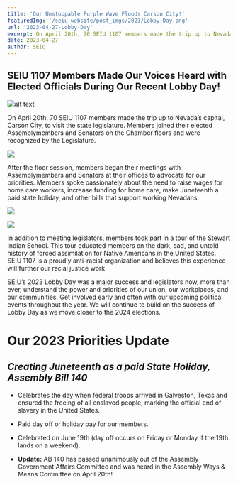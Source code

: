 ```yaml
---
title: 'Our Unstoppable Purple Wave Floods Carson City!'
featuredImg: '/seiu-website/post_imgs/2023/Lobby-Day.png'
url: '2023-04-27-Lobby-Day'
excerpt: On April 20th, 70 SEIU 1107 members made the trip up to Nevada’s capital, Carson City, to visit the state legislature. Members joined their elected Assemblymembers and Senators on the Chamber floors and were recognized by the Legislature. 
date: 2023-04-27
author: SEIU
---
```


## **SEIU 1107 Members Made Our Voices Heard with Elected Officials During Our Recent Lobby Day!**

![alt text](/post_imgs/2023/Lobby-Day/carson-city.png)

On April 20th, 70 SEIU 1107 members made the trip up to Nevada’s capital, Carson City, to visit the state legislature. Members joined their elected Assemblymembers and Senators on the Chamber floors and were recognized by the Legislature.

![](/post_imgs/2023/Lobby-Day/floor.png)

After the floor session, members began their meetings with Assemblymembers and Senators at their offices to advocate for our priorities. Members spoke passionately about the need to raise wages for home care workers, increase funding for home care, make Juneteenth a paid state holiday, and other bills that support working Nevadans.
<div class="flex flex-row">

![](/post_imgs/2023/Lobby-Day/floor-1.png) 

![](/post_imgs/2023/Lobby-Day/floor-2.png)

</div>

In addition to meeting legislators, members took part in a tour of the Stewart Indian School. This tour educated members on the dark, sad, and untold history of forced assimilation for Native Americans in the United States. SEIU 1107 is a proudly anti-racist organization and believes this experience will further our racial justice work

SEIU’s 2023 Lobby Day was a major success and legislators now, more than ever, understand the power and priorities of our union, our workplaces, and our communities. Get involved early and often with our upcoming political events throughout the year. We will continue to build on the success of Lobby Day as we move closer to the 2024 elections.

# **Our 2023 Priorities Update**

## *Creating Juneteenth as a paid State Holiday, Assembly Bill 140*

* Celebrates the day when federal troops arrived in Galveston, Texas and ensured the freeing of all enslaved people, marking the official end of slavery in the United States.

* Paid day off or holiday pay for our members.

* Celebrated on June 19th (day off occurs on Friday or Monday if the 19th lands on a weekend).

* **Update:** AB 140 has passed unanimously out of the Assembly Government Affairs Committee and was heard in the Assembly Ways & Means Committee on April 20th! 